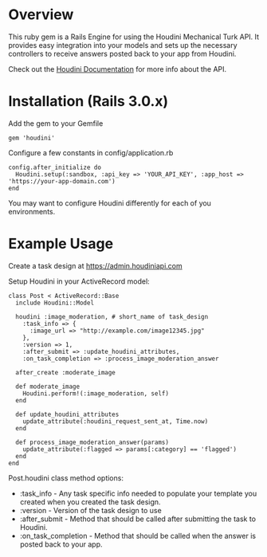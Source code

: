 # Overview

This ruby gem is a Rails Engine for using the Houdini Mechanical Turk API. It provides easy integration into your models and sets up the necessary controllers to receive answers posted back to your app from Houdini.

Check out the [Houdini Documentation](http://houdiniapi.com/documentation) for more info about the API.

# Installation (Rails 3.0.x)

Add the gem to your Gemfile

    gem 'houdini'

Configure a few constants in config/application.rb

    config.after_initialize do
      Houdini.setup(:sandbox, :api_key => 'YOUR_API_KEY', :app_host => 'https://your-app-domain.com')
    end

You may want to configure Houdini differently for each of you environments.

# Example Usage

Create a task design at https://admin.houdiniapi.com

Setup Houdini in your ActiveRecord model:

    class Post < ActiveRecord::Base
      include Houdini::Model

      houdini :image_moderation, # short_name of task_design
        :task_info => {
          :image_url => "http://example.com/image12345.jpg"
        },
        :version => 1,
        :after_submit => :update_houdini_attributes,
        :on_task_completion => :process_image_moderation_answer

      after_create :moderate_image

      def moderate_image
        Houdini.perform!(:image_moderation, self)
      end

      def update_houdini_attributes
        update_attribute(:houdini_request_sent_at, Time.now)
      end

      def process_image_moderation_answer(params)
        update_attribute(:flagged => params[:category] == 'flagged')
      end
    end


Post.houdini class method options:

* :task_info - Any task specific info needed to populate your template you created when you created the task design.
* :version - Version of the task design to use
* :after_submit - Method that should be called after submitting the task to Houdini.
* :on_task_completion - Method that should be called when the answer is posted back to your app.